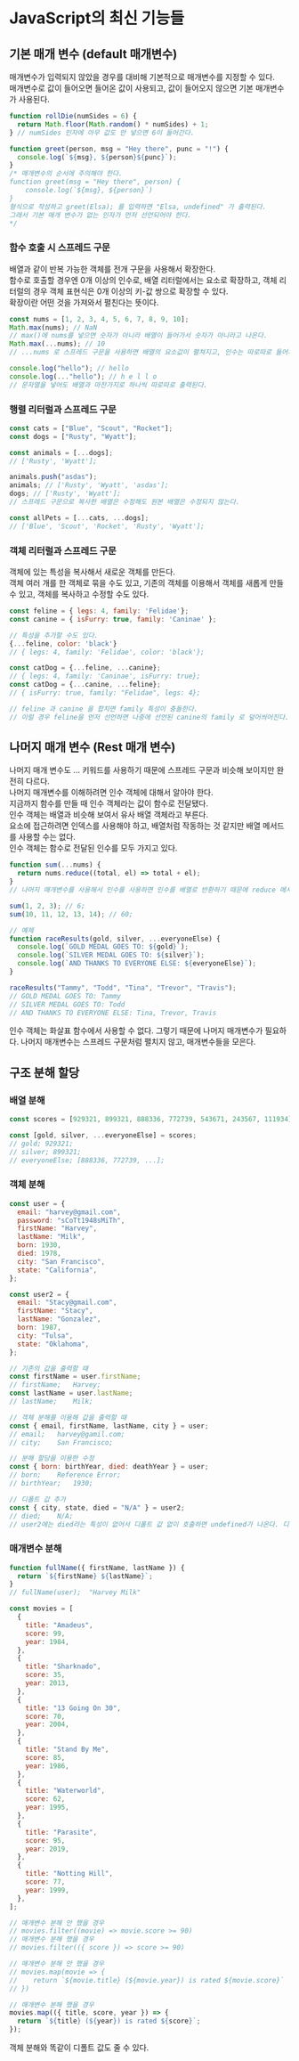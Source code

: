 # JavaScript의 최신 기능들

## 기본 매개 변수 (default 매개변수)

매개변수가 입력되지 않았을 경우를 대비해 기본적으로 매개변수를 지정할 수 있다.  
매개변수로 값이 들어오면 들어온 값이 사용되고, 값이 들어오지 않으면 기본 매개변수가 사용된다.

```js
function rollDie(numSides = 6) {
  return Math.floor(Math.random() * numSides) + 1;
} // numSides 인자에 아무 값도 안 넣으면 6이 들어간다.

function greet(person, msg = "Hey there", punc = "!") {
  console.log(`${msg}, ${person}${punc}`);
}
/* 매개변수의 순서에 주의해야 한다.
function greet(msg = "Hey there", person) {
    console.log(`${msg}, ${person}`)
}
형식으로 작성하고 greet(Elsa); 를 입력하면 "Elsa, undefined" 가 출력된다.
그래서 기본 매개 변수가 없는 인자가 먼저 선언되어야 한다.
*/
```

### 함수 호출 시 스프레드 구문

배열과 같이 반복 가능한 객체를 전개 구문을 사용해서 확장한다.  
함수로 호출할 경우엔 0개 이상의 인수로, 배열 리터럴에서는 요소로 확장하고, 객체 리터럴의 경우 객체 표현식은 0개 이상의 키-값 쌍으로 확장할 수 있다.  
확장이란 어떤 것을 가져와서 펼친다는 뜻이다.

```js
const nums = [1, 2, 3, 4, 5, 6, 7, 8, 9, 10];
Math.max(nums); // NaN
// max()에 nums를 넣으면 숫자가 아니라 배열이 들어가서 숫자가 아니라고 나온다.
Math.max(...nums); // 10
// ...nums 로 스프레드 구문을 사용하면 배열의 요소값이 펼쳐지고, 인수는 따로따로 들어가서 그 중에서 최댓값을 찾는다.

console.log("hello"); // hello
console.log(..."hello"); // h e l l o
// 문자열을 넣어도 배열과 마찬가지로 하나씩 따로따로 출력된다.
```

### 행렬 리터럴과 스프레드 구문

```js
const cats = ["Blue", "Scout", "Rocket"];
const dogs = ["Rusty", "Wyatt"];

const animals = [...dogs];
// ['Rusty', 'Wyatt'];

animals.push("asdas");
animals; // ['Rusty', 'Wyatt', 'asdas'];
dogs; // ['Rusty', 'Wyatt'];
// 스프레드 구문으로 복사한 배열은 수정해도 원본 배열은 수정되지 않는다.

const allPets = [...cats, ...dogs];
// ['Blue', 'Scout', 'Rocket', 'Rusty', 'Wyatt'];
```

### 객체 리터럴과 스프레드 구문

객체에 있는 특성을 복사해서 새로운 객체를 만든다.  
객체 여러 개를 한 객체로 묶을 수도 있고, 기존의 객체를 이용해서 객체를 새롭게 만들 수 있고, 객체를 복사하고 수정할 수도 있다.

```js
const feline = { legs: 4, family: 'Felidae'};
const canine = { isFurry: true, family: 'Caninae' };

// 특성을 추가할 수도 있다.
{...feline, color: 'black'}
// { legs: 4, family: 'Felidae', color: 'black'};

const catDog = {...feline, ...canine};
// { legs: 4, family: 'Caninae', isFurry: true};
const catDog = {...canine, ...feline};
// { isFurry: true, family: "Felidae", legs: 4};

// feline 과 canine 을 합치면 family 특성이 충돌한다.
// 이럴 경우 feline을 먼저 선언하면 나중에 선언된 canine의 family 로 덮어씌어진다.
```

## 나머지 매개 변수 (Rest 매개 변수)

나머지 매개 변수도 ... 키워드를 사용하기 때문에 스프레드 구문과 비슷해 보이지만 완전히 다르다.  
나머지 매개변수를 이해하려면 인수 객체에 대해서 알아야 한다.  
지금까지 함수를 만들 때 인수 객체라는 값이 함수로 전달됐다.  
인수 객체는 배열과 비슷해 보여서 유사 배열 객체라고 부른다.  
요소에 접근하려면 인덱스를 사용해야 하고, 배열처럼 작동하는 것 같지만 배열 메서드를 사용할 수는 없다.  
인수 객체는 함수로 전달된 인수를 모두 가지고 있다.

```js
function sum(...nums) {
  return nums.reduce((total, el) => total + el);
}
// 나머지 매개변수를 사용해서 인수를 사용하면 인수를 배열로 반환하기 때문에 reduce 메서드를 사용할 수 있다.

sum(1, 2, 3); // 6;
sum(10, 11, 12, 13, 14); // 60;

// 예제
function raceResults(gold, silver, ...everyoneElse) {
  console.log(`GOLD MEDAL GOES TO: ${gold}`);
  console.log(`SILVER MEDAL GOES TO: ${silver}`);
  console.log(`AND THANKS TO EVERYONE ELSE: ${everyoneElse}`);
}

raceResults("Tammy", "Todd", "Tina", "Trevor", "Travis");
// GOLD MEDAL GOES TO: Tammy
// SILVER MEDAL GOES TO: Todd
// AND THANKS TO EVERYONE ELSE: Tina, Trevor, Travis
```

인수 객체는 화살표 함수에서 사용할 수 없다. 그렇기 때문에 나머지 매개변수가 필요하다. 나머지 매개변수는 스프레드 구문처럼 펼치지 않고, 매개변수들을 모은다.

## 구조 분해 할당

### 배열 분해

```js
const scores = [929321, 899321, 888336, 772739, 543671, 243567, 111934];

const [gold, silver, ...everyoneElse] = scores;
// gold; 929321;
// silver; 899321;
// everyoneElse; [888336, 772739, ...];
```

### 객체 분해

```js
const user = {
  email: "harvey@gmail.com",
  password: "sCoTt1948sMiTh",
  firstName: "Harvey",
  lastName: "Milk",
  born: 1930,
  died: 1978,
  city: "San Francisco",
  state: "California",
};

const user2 = {
  email: "Stacy@gmail.com",
  firstName: "Stacy",
  lastName: "Gonzalez",
  born: 1987,
  city: "Tulsa",
  state: "Oklahoma",
};

// 기존의 값을 출력할 때
const firstName = user.firstName;
// firstName;   Harvey;
const lastName = user.lastName;
// lastName;    Milk;

// 객체 분해를 이용해 값을 출력할 때
const { email, firstName, lastName, city } = user;
// email;   harvey@gamil.com;
// city;    San Francisco;

// 분해 할당을 이용한 수정
const { born: birthYear, died: deathYear } = user;
// born;    Reference Error;
// birthYear;   1930;

// 디폴트 값 추가
const { city, state, died = "N/A" } = user2;
// died;    N/A;
// user2에는 died라는 특성이 없어서 디폴트 값 없이 호출하면 undefined가 나온다. 디폴트 값을 넣으면 기존 객체에 없는 특성이어도 대입한 디폴트 값이 출력된다.
```

### 매개변수 분해

```js
function fullName({ firstName, lastName }) {
  return `${firstName} ${lastName}`;
}
// fullName(user);  "Harvey Milk"

const movies = [
  {
    title: "Amadeus",
    score: 99,
    year: 1984,
  },
  {
    title: "Sharknado",
    score: 35,
    year: 2013,
  },
  {
    title: "13 Going On 30",
    score: 70,
    year: 2004,
  },
  {
    title: "Stand By Me",
    score: 85,
    year: 1986,
  },
  {
    title: "Waterworld",
    score: 62,
    year: 1995,
  },
  {
    title: "Parasite",
    score: 95,
    year: 2019,
  },
  {
    title: "Notting Hill",
    score: 77,
    year: 1999,
  },
];

// 매개변수 분해 안 했을 경우
// movies.filter((movie) => movie.score >= 90)
// 매개변수 분해 했을 경우
// movies.filter(({ score }) => score >= 90)

// 매개변수 분해 안 했을 경우
// movies.map(movie => {
//    return `${movie.title} (${movie.year}) is rated ${movie.score}`
// })

// 매개변수 분해 했을 경우
movies.map(({ title, score, year }) => {
  return `${title} (${year}) is rated ${score}`;
});
```

객체 분해와 똑같이 디폴트 값도 줄 수 있다.
